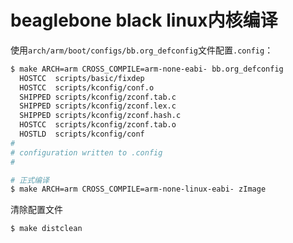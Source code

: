 # beaglebone black linux内核编译

使用`arch/arm/boot/configs/bb.org_defconfig`文件配置`.config`：

```bash
$ make ARCH=arm CROSS_COMPILE=arm-none-eabi- bb.org_defconfig
  HOSTCC  scripts/basic/fixdep
  HOSTCC  scripts/kconfig/conf.o
  SHIPPED scripts/kconfig/zconf.tab.c
  SHIPPED scripts/kconfig/zconf.lex.c
  SHIPPED scripts/kconfig/zconf.hash.c
  HOSTCC  scripts/kconfig/zconf.tab.o
  HOSTLD  scripts/kconfig/conf
#
# configuration written to .config
#

# 正式编译
$ make ARCH=arm CROSS_COMPILE=arm-none-linux-eabi- zImage 
```

清除配置文件
```bash
$ make distclean 
```
